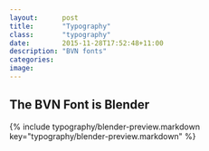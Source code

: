 ```yaml
---
layout:      post
title:       "Typography"
class:       "typography"
date:        2015-11-28T17:52:48+11:00
description: "BVN fonts"
categories:
image:      
---
```

## The BVN Font is Blender

{% include typography/blender-preview.markdown key="typography/blender-preview.markdown" %}
